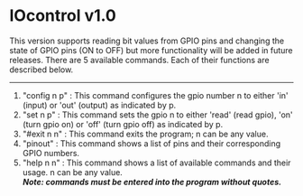 # IOcontrol v1.0
This version supports reading bit values from GPIO pins and changing the state of GPIO pins (ON to OFF) but more functionality will be added in future releases. There are 5 available commands. Each of their functions are described below.

***
1. "config n p" : This command configures the gpio number n to either 'in' (input) or 'out' (output) as indicated by p.  
2. "set n p" : This command sets the gpio n to either 'read' (read gpio), 'on' (turn gpio on) or 'off' (turn gpio off) as indicated by p.  
3. "#exit n n" : This command exits the program; n can be any value.  
4. "pinout" : This command shows a list of pins and their corresponding GPIO numbers.  
5. "help n n" : This command shows a list of available commands and their usage. n can be any value.   
***Note: commands must be entered into the program without quotes.***
